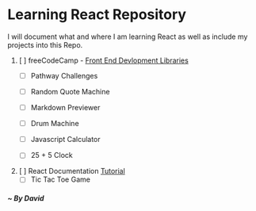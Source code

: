 # Learning React Repository
 
I will document what and where I am learning React as well as include my projects
into this Repo.

1. [ ] freeCodeCamp - [Front End Devlopment Libraries](https://www.freecodecamp.org/learn/front-end-development-libraries)
    - [ ] Pathway Challenges
    - [ ] Random Quote Machine
    - [ ] Markdown Previewer
    - [ ] Drum Machine
    - [ ] Javascript Calculator
    - [ ] 25 + 5 Clock

    
2. [ ] React Documentation [Tutorial](https://react.dev/learn)
    - [ ] Tic Tac Toe Game

##### ~ By David
